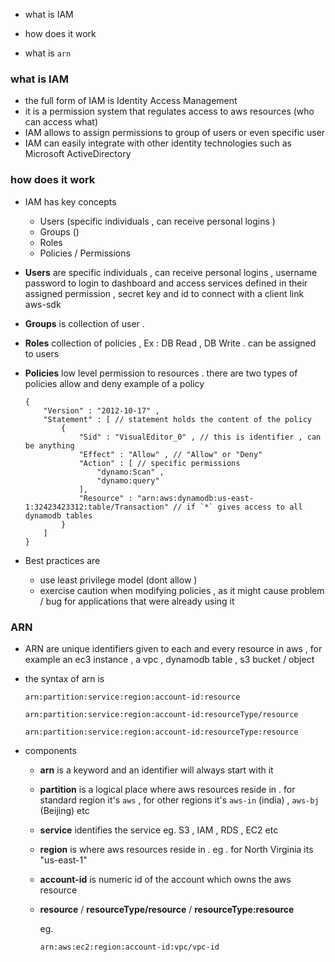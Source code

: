 
- what is IAM 

- how does it work 

- what is `arn`


### what is IAM 

- the full form of IAM is Identity Access Management 
- it is a permission system that regulates access to aws resources (who can access what)
- IAM allows to assign permissions to group of users or even specific user
- IAM can easily integrate with other identity technologies such as Microsoft ActiveDirectory 



### how does it work 

- IAM has  key concepts 
    - Users  (specific individuals , can receive personal logins )
    - Groups ()
    - Roles 
    - Policies / Permissions 

- __Users__  are specific individuals , can receive personal logins , username password to login to dashboard and access services defined in their assigned permission , secret key and id to connect with a client link aws-sdk 

- __Groups__ is collection of user . 

- __Roles__ collection of policies , Ex : DB Read , DB Write . can be assigned to users 

- __Policies__ low level permission to resources . there are two types of policies allow and deny
    example of a policy 
    ```
    {
        "Version" : "2012-10-17" ,
        "Statement" : [ // statement holds the content of the policy 
            {
                "Sid" : "VisualEditor_0" , // this is identifier , can be anything 
                "Effect" : "Allow" , // "Allow" or "Deny"
                "Action" : [ // specific permissions 
                    "dynamo:Scan" ,
                    "dynamo:query" 
                ],
                "Resource" : "arn:aws:dynamodb:us-east-1:32423423312:table/Transaction" // if `*` gives access to all dynamodb tables 
            }
        ]
    }
    ```
- Best practices are 
    - use least privilege model (dont allow )
    - exercise caution when modifying policies , as it might cause problem / bug for applications that were already using it 



### ARN

- ARN are unique identifiers given to each and every resource in aws , for example an ec3 instance , a vpc , dynamodb table , s3 bucket / object 
- the syntax of arn is 
    ```
    arn:partition:service:region:account-id:resource 
    ```
    ```
    arn:partition:service:region:account-id:resourceType/resource 
    ```
    ```
    arn:partition:service:region:account-id:resourceType:resource 
    ```

- components
    - __arn__ is a keyword and an identifier will always start with it 
    - __partition__ is a logical place where aws resources reside in . for standard region it's `aws` , for other regions it's `aws-in` (india) , `aws-bj` (Beijing) etc 
    - __service__ identifies  the service eg. S3 , IAM , RDS , EC2 etc  
    - __region__ is where aws resources reside in . eg . for North Virginia its "us-east-1" 
    - __account-id__ is numeric id of the account which owns the aws resource 
    - __resource__ / __resourceType/resource__ / __resourceType:resource__
        
        eg.
        ```
        arn:aws:ec2:region:account-id:vpc/vpc-id 
        ```